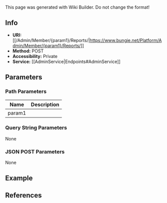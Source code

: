 <span class="wiki-builder">This page was generated with Wiki Builder. Do not change the format!</span>

## Info

* **URI:** [[/Admin/Member/{param1}/Reports/|https://www.bungie.net/Platform/Admin/Member/{param1}/Reports/]]
* **Method:** POST
* **Accessibility:** Private
* **Service:** [[AdminService|Endpoints#AdminService]]

## Parameters
### Path Parameters
Name | Description
---- | -----------
param1 | 

### Query String Parameters
None

### JSON POST Parameters
None

## Example


## References
